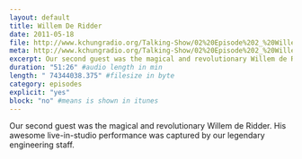 ```yaml
---
layout: default
title: Willem De Ridder
date: 2011-05-18
file: http://www.kchungradio.org/Talking-Show/02%20Episode%202_%20Willem%20De%20Ridder.mp3
meta: http://www.kchungradio.org/Talking-Show/02%20Episode%202_%20Willem%20De%20Ridder.mp3
excerpt: Our second guest was the magical and revolutionary Willem de Ridder. His awesome live-in-studio performance was captured by our legendary engineering staff.
duration: "51:26" #audio length in min
length: " 74344038.375" #filesize in byte
category: episodes
explicit: "yes"
block: "no" #means is shown in itunes
---
```


Our second guest was the magical and revolutionary Willem de Ridder. His awesome live-in-studio performance was captured by our legendary engineering staff.